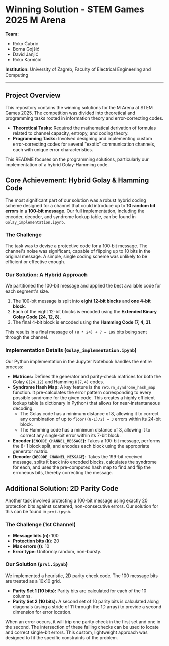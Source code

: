 # Winning Solution - STEM Games 2025 M Arena

**Team:**
*   Roko Čubrić
*   Borna Gojšić
*   David Janjić
*   Roko Karničić

**Institution:** University of Zagreb, Faculty of Electrical Engineering and Computing

---

## Project Overview

This repository contains the winning solutions for the M Arena at STEM Games 2025. The competition was divided into theoretical and programming tasks rooted in information theory and error-correcting codes.

*   **Theoretical Tasks:** Required the mathematical derivation of formulas related to channel capacity, entropy, and coding theory.
*   **Programming Tasks:** Involved designing and implementing custom error-correcting codes for several "exotic" communication channels, each with unique error characteristics.

This README focuses on the programming solutions, particularly our implementation of a hybrid Golay-Hamming code.

## Core Achievement: Hybrid Golay & Hamming Code

The most significant part of our solution was a robust hybrid coding scheme designed for a channel that could introduce up to **10 random bit errors** in a **100-bit message**. Our full implementation, including the encoder, decoder, and syndrome lookup table, can be found in `Golay_implementation.ipynb`.

### The Challenge

The task was to devise a protective code for a 100-bit message. The channel's noise was significant, capable of flipping up to 10 bits in the original message. A simple, single coding scheme was unlikely to be efficient or effective enough.

### Our Solution: A Hybrid Approach

We partitioned the 100-bit message and applied the best available code for each segment's size.

1.  The 100-bit message is split into **eight 12-bit blocks** and **one 4-bit block**.
2.  Each of the eight 12-bit blocks is encoded using the **Extended Binary Golay Code [24, 12, 8]**.
3.  The final 4-bit block is encoded using the **Hamming Code [7, 4, 3]**.

This results in a final message of `(8 * 24) + 7 = 199` bits being sent through the channel.

### Implementation Details (`Golay_implementation.ipynb`)

Our Python implementation in the Jupyter Notebook handles the entire process:

*   **Matrices:** Defines the generator and parity-check matrices for both the Golay `G(24,12)` and Hamming `H(7,4)` codes.
*   **Syndrome Hash Map:** A key feature is the `return_syndrome_hash_map` function. It pre-calculates the error pattern corresponding to every possible syndrome for the given code. This creates a highly efficient lookup table (a dictionary in Python) that allows for near-instantaneous decoding.
    *   The Golay code has a minimum distance of 8, allowing it to correct any combination of up to `floor((8-1)/2) = 3` errors within its 24-bit block.
    *   The Hamming code has a minimum distance of 3, allowing it to correct any single-bit error within its 7-bit block.
*   **Encoder (`ENCODE_CHANNEL_MESSAGE`):** Takes a 100-bit message, performs the 8+1 block split, and encodes each block using the appropriate generator matrix.
*   **Decoder (`DECODE_CHANNEL_MESSAGE`):** Takes the 199-bit received message, splits it back into encoded blocks, calculates the syndrome for each, and uses the pre-computed hash map to find and flip the erroneous bits, thereby correcting the message.

## Additional Solution: 2D Parity Code

Another task involved protecting a 100-bit message using exactly 20 protection bits against scattered, non-consecutive errors. Our solution for this can be found in `prvi.ipynb`.

### The Challenge (1st Channel)

-   **Message bits (n):** 100
-   **Protection bits (k):** 20
-   **Max errors (t):** 10
-   **Error type:** Uniformly random, non-bursty.

### Our Solution (`prvi.ipynb`)

We implemented a heuristic, 2D parity check code. The 100 message bits are treated as a 10x10 grid.

*   **Parity Set 1 (10 bits):** Parity bits are calculated for each of the 10 columns.
*   **Parity Set 2 (10 bits):** A second set of 10 parity bits is calculated along diagonals (using a stride of 11 through the 1D array) to provide a second dimension for error location.

When an error occurs, it will trip one parity check in the first set and one in the second. The intersection of these failing checks can be used to locate and correct single-bit errors. This custom, lightweight approach was designed to fit the specific constraints of the problem.
